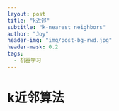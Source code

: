 ```yaml
---
layout: post
title: "k近邻"
subtitle: "k-nearest neighbors"
author: "Joy"
header-img: "img/post-bg-rwd.jpg"
header-mask: 0.2
tags:
  - 机器学习
---
```


# k近邻算法
